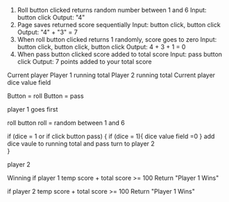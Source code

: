 
1. Roll button clicked returns random number between 1 and 6
  Input: button click
  Output: "4"
2. Page saves returned score sequentially
  Input: button click, button click
  Output: "4" + "3" = 7
3. When roll button clicked returns 1 randomly, score goes to zero
  Input: button click, button click, button click
  Output: 4 + 3 + 1 = 0
4. When pass button clicked score added to total score
  Input: pass button click
  Output: 7 points added to your total score 





Current player
Player 1 running total
Player 2 running total
Current player dice value field

Button = roll
Button = pass


player 1 goes first

roll button
roll = random between 1 and 6

  if (dice = 1 or if click button pass) {
    if (dice = 1){
      dice value field =0
    }
  add dice vaule to running total and pass turn to player 2  
  }


player 2


Winning
if player 1 temp score + total score >= 100
Return "Player 1 Wins"

if player 2 temp score + total score >= 100
Return "Player 1 Wins"

